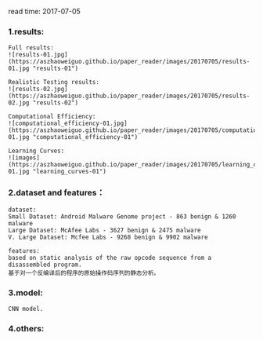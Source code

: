 read time: 2017-07-05

### 1.results:
	Full results: 
	![results-01.jpg](https://aszhaoweiguo.github.io/paper_reader/images/20170705/results-01.jpg "results-01")

	Realistic Testing results: 
	![results-02.jpg](https://aszhaoweiguo.github.io/paper_reader/images/20170705/results-02.jpg "results-02")

	Computational Efficiency: 
	![computational_efficiency-01.jpg](https://aszhaoweiguo.github.io/paper_reader/images/20170705/computational_efficiency-01.jpg "computational_efficiency-01")

	Learning Curves: 
	![images](https://aszhaoweiguo.github.io/paper_reader/images/20170705/learning_curves-01.jpg "learning_curves-01")


### 2.dataset and features：
	dataset:
	Small Dataset: Android Malware Genome project - 863 benign & 1260 malware 
	Large Dataset: McAfee Labs - 3627 benign & 2475 malware 
	V. Large Dataset: Mcfee Labs - 9268 benign & 9902 malware 

	features:
	based on static analysis of the raw opcode sequence from a disassembled program. 
	基于对一个反编译后的程序的原始操作码序列的静态分析。


### 3.model:
	CNN model.



### 4.others:



